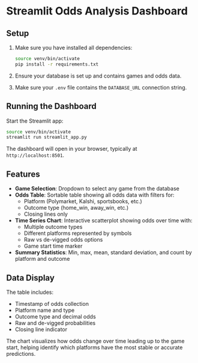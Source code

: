 # Streamlit Odds Analysis Dashboard

## Setup

1. Make sure you have installed all dependencies:
   ```bash
   source venv/bin/activate
   pip install -r requirements.txt
   ```

2. Ensure your database is set up and contains games and odds data.

3. Make sure your `.env` file contains the `DATABASE_URL` connection string.

## Running the Dashboard

Start the Streamlit app:

```bash
source venv/bin/activate
streamlit run streamlit_app.py
```

The dashboard will open in your browser, typically at `http://localhost:8501`.

## Features

- **Game Selection**: Dropdown to select any game from the database
- **Odds Table**: Sortable table showing all odds data with filters for:
  - Platform (Polymarket, Kalshi, sportsbooks, etc.)
  - Outcome type (home_win, away_win, etc.)
  - Closing lines only
- **Time Series Chart**: Interactive scatterplot showing odds over time with:
  - Multiple outcome types
  - Different platforms represented by symbols
  - Raw vs de-vigged odds options
  - Game start time marker
- **Summary Statistics**: Min, max, mean, standard deviation, and count by platform and outcome

## Data Display

The table includes:
- Timestamp of odds collection
- Platform name and type
- Outcome type and decimal odds
- Raw and de-vigged probabilities
- Closing line indicator

The chart visualizes how odds change over time leading up to the game start, helping identify which platforms have the most stable or accurate predictions.